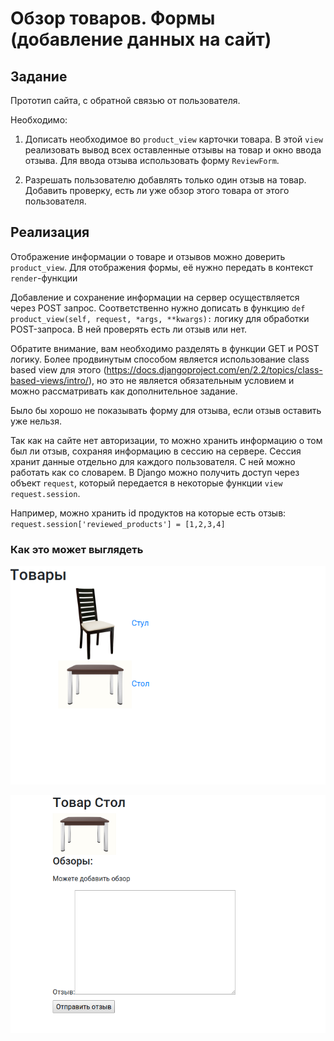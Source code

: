 # Обзор товаров. Формы (добавление данных на сайт)

## Задание

Прототип сайта, с обратной связью от пользователя.

Необходимо:
1) Дописать необходимое во `product_view` карточки товара. 
В этой `view` реализовать вывод всех оставленные отзывы на товар и окно ввода отзыва.
Для ввода отзыва использовать форму `ReviewForm`.

2) Разрешать пользователю добавлять только один отзыв на товар.
Добавить проверку, есть ли уже обзор этого товара от этого пользователя.


## Реализация

Отображение информации о товаре и отзывов можно доверить `product_view`.
Для отображения формы, её нужно передать в контекст `render`-функции

Добавление и сохранение информации на сервер осуществляется через POST запрос.
Соответственно нужно дописать в функцию `def product_view(self, request, *args, **kwargs):` логику для обработки POST-запроса.
В ней проверять есть ли отзыв или нет.

Обратите внимание, вам необходимо разделять в функции GET и POST логику. Более продвинутым способом является использование class based view для этого (https://docs.djangoproject.com/en/2.2/topics/class-based-views/intro/), но это не является обязательным условием и можно рассматривать как дополнительное задание.

Было бы хорошо не показывать форму для отзыва, если отзыв оставить уже нельзя.

Так как на сайте нет авторизации, то можно хранить информацию о том был ли отзыв, сохраняя информацию в сессию на сервере.
Сессия хранит данные отдельно для каждого пользователя. С ней можно работать как со словарем. 
В Django можно получить доступ через объект `request`, который передается в некоторые функции `view` `request.session`.

Например, можно хранить id продуктов на которые есть отзыв:
`request.session['reviewed_products'] = [1,2,3,4]`


### Как это может выглядеть

![Каталог со всеми товарами](./docs/list.png)

![Страница товара с отзывами](./docs/product.png)

